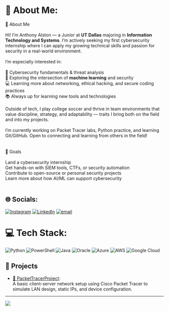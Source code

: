 # 💫 About Me:
👋 About Me<br><br>Hi! I’m Anthony Alston — a Junior at **UT Dallas** majoring in **Information Technology and Systems**. I’m actively seeking my first cybersecurity internship where I can apply my growing technical skills and passion for security in a real-world environment.<br><br>I’m especially interested in:<br><br>🔐 Cybersecurity fundamentals & threat analysis<br>🧠 Exploring the intersection of **machine learning** and security<br>💻 Learning more about networking, ethical hacking, and secure coding practices<br>📚 Always up for learning new tools and technologies<br><br>Outside of tech, I play college soccer and thrive in team environments that value discipline, strategy, and adaptability — traits I bring both on the field and into my projects.<br><br>I’m currently working on Packet Tracer labs, Python practice, and learning Git/GitHub. Open to connecting and learning from others in the field!<br><br><br>🚀 Goals<br><br> Land a cybersecurity internship<br> Get hands-on with SIEM tools, CTFs, or security automation<br> Contribute to open-source or personal security projects<br> Learn more about how AI/ML can support cybersecurity<br><br>


## 🌐 Socials:
[![Instagram](https://img.shields.io/badge/Instagram-%23E4405F.svg?logo=Instagram&logoColor=white)](https://instagram.com/_anthonyalston) [![LinkedIn](https://img.shields.io/badge/LinkedIn-%230077B5.svg?logo=linkedin&logoColor=white)](https://linkedin.com/in/linkedin.com/in/anthonyaalston/) [![email](https://img.shields.io/badge/Email-D14836?logo=gmail&logoColor=white)](mailto:tosha.alston@gmail.com) 

# 💻 Tech Stack:
![Python](https://img.shields.io/badge/python-3670A0?style=for-the-badge&logo=python&logoColor=ffdd54) ![PowerShell](https://img.shields.io/badge/PowerShell-%235391FE.svg?style=for-the-badge&logo=powershell&logoColor=white) ![Java](https://img.shields.io/badge/java-%23ED8B00.svg?style=for-the-badge&logo=openjdk&logoColor=white) ![Oracle](https://img.shields.io/badge/Oracle-F80000?style=for-the-badge&logo=oracle&logoColor=white) ![Azure](https://img.shields.io/badge/azure-%230072C6.svg?style=for-the-badge&logo=microsoftazure&logoColor=white) ![AWS](https://img.shields.io/badge/AWS-%23FF9900.svg?style=for-the-badge&logo=amazon-aws&logoColor=white) ![Google Cloud](https://img.shields.io/badge/GoogleCloud-%234285F4.svg?style=for-the-badge&logo=google-cloud&logoColor=white)


## 🔧 Projects

- [📡 PacketTracerProject](https://github.com/AnthonyAAlston/PacketTracerProject):  
  A basic client-server network setup using Cisco Packet Tracer to simulate LAN design, static IPs, and device configuration.

---
[![](https://visitcount.itsvg.in/api?id=AnthonyAAlston&icon=0&color=0)](https://visitcount.itsvg.in)

<!-- Proudly created with GPRM ( https://gprm.itsvg.in ) -->
